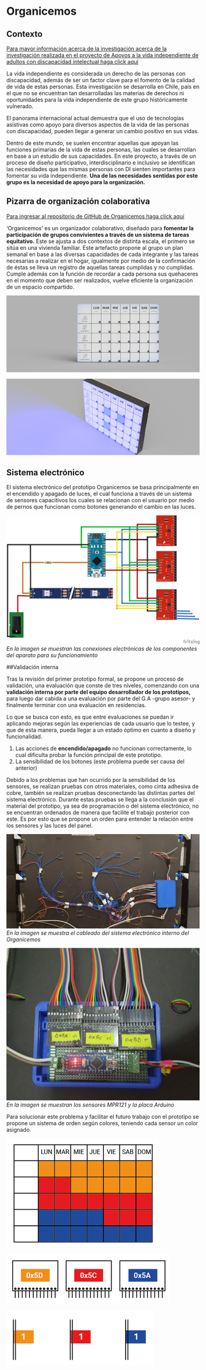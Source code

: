 # Organicemos

## Contexto

[Para mayor información acerca de la investigación acerca de la investigación realizada en el proyecto de Apoyos a la vida independiente de adultos con discapacidad intelectual haga click aquí](https://wiki.ead.pucv.cl/Apoyos_a_la_vida_independiente_de_adultos_con_discapacidad_intelectual:_Organizador_colaborativo)

La vida independiente es considerada un derecho de las personas con discapacidad, además de ser un factor clave para el fomento de la calidad de vida de estas personas. Esta investigación se desarrolla en Chile, país en el que no se encuentran tan desarrolladas las materias de derechos ni oportunidades para la vida independiente de este grupo históricamente vulnerado. 

El panorama internacional actual demuestra que el uso de tecnologías asistivas como apoyo para diversos aspectos de la vida de las personas con discapacidad, pueden llegar a generar un cambio positivo en sus vidas.

Dentro de este mundo, se suelen encontrar aquellas que apoyan las funciones primarias de la vida de estas personas, las cuales se desarrollan en base a un estudio de sus capacidades. En este proyecto, a través de un proceso de diseño participativo, interdisciplinario e inclusivo se identifican las necesidades que las mismas personas con DI sienten importantes para fomentar su vida independiente. **Una de las necesidades sentidas por este grupo es la necesidad de apoyo para la organización.**


## Pizarra de organización colaborativa

[Para ingresar al repositorio de GitHub de Organicemos haga click aquí](https://github.com/accesibilidad-inclusion/organicemos/tree/gh-pages)

‘Organicemos’ es un organizador colaborativo, diseñado para **fomentar la participación de grupos convivientes a través de un sistema de tareas equitativo.** Este se ajusta a dos contextos de distinta escala, el primero se sitúa en una vivienda familiar. Este artefacto propone al grupo un plan semanal en base a las diversas capacidades de cada integrante y las tareas necesarias a realizar en el hogar, igualmente por medio de la confirmación de éstas se lleva un registro de aquellas tareas cumplidas y no cumplidas. Cumple además con la función de recordar a cada persona sus quehaceres en el momento que deben ser realizados, vuelve eficiente la organización de un espacio compartido.

![Pizarra frontal](img/pizarra-frontal.png)

![Pizarra isométrica](img/pizarra-isometrica-luces.PNG)


## Sistema electrónico

El sistema electrónico del prototipo Organicemos se basa principalmente en el encendido y apagado de luces, el cual funciona a través de un sistema de sensores capacitivos los cuales se relacionan con el usuario por medio de pernos que funcionan como botones generando el cambio en las luces.

![Imagen del sistema](ino/sistema-organicemos.png)*En la imagen se muestran las conexiones electrónicas de los componentes del aparato para su funcionamiento*

##Validación interna

Tras la revisión del primer prototipo formal, se propone un proceso de validación, una evaluación que conste de tres niveles, comenzando con una **validación interna por parte del equipo desarrollador de los prototipos,** para luego dar cabida a una evaluación por parte del G.A -grupo asesor- y finalmente terminar con una evaluación en residencias.

Lo que se busca con esto, es que entre evaluaciones se puedan ir aplicando mejoras según las experiencias de cada usuario que lo testee, y que de esta manera, pueda llegar a un estado óptimo en cuanto a diseño y funcionalidad.

1. Las acciones de **encendido/apagado** no funcionan correctamente, lo cual dificulta probar la función principal de este prototipo.
2. La sensibilidad de los botones (este problema puede ser causa del anterior)

 
Debido a los problemas que han ocurrido por la sensibilidad de los sensores, se realizan pruebas con otros materiales, como cinta adhesiva de cobre, también se realizan pruebas desconectando las distintas partes del sistema electrónico. 
Durante estas pruebas se llega a la conclusión que el material del prototipo, ya sea de programación o del sistema electrónico, no se encuentran ordenados de manera que facilite el trabajo posterior con este. Es por esto que se propone un orden para entender la relación entre los sensores y las luces del panel.

![Imagen del sistema](ino/sistema-organicemos3.jpg)*En la imagen se muestra el cableado del sistema electrónico interno del Organicemos*

![Imagen del sistema](ino/sistema-organicemos2.jpg)*En la imagen se muestran los sensores MPR121 y la placa Arduino*

Para solucionar este problema y facilitar el futuro trabajo con el prototipo se propone un sistema de orden según colores, teniendo cada sensor un color asignado.

![Orden para luces](img/prop-orden-sensores.jpg)

![Etiqueta para sensores](img/prop-orden-sensores2.jpg)

![Etiqueta para cables](img/prop-orden-sensores3.jpg)












